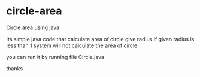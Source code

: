 # circle-area
Circle area using java
 
 
 Its simple java code that calculate area of circle give radius
 if given radius is less than 1 system will not calculate the area of circle.
 
 you can run it by running file Circle.java
 
 thanks
 
 
